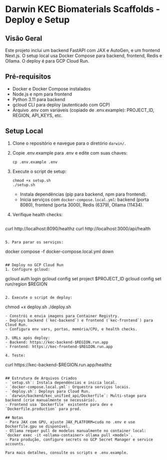 # Darwin KEC Biomaterials Scaffolds - Deploy e Setup

## Visão Geral
Este projeto inclui um backend FastAPI com JAX e AutoGen, e um frontend Next.js. O setup local usa Docker Compose para backend, frontend, Redis e Ollama. O deploy é para GCP Cloud Run.

## Pré-requisitos
- Docker e Docker Compose instalados
- Node.js e npm para frontend
- Python 3.11 para backend
- gcloud CLI para deploy (autenticado com GCP)
- Arquivo .env com variáveis (copiado de .env.example): PROJECT_ID, REGION, API_KEYS, etc.

## Setup Local
1. Clone o repositório e navegue para o diretório `darwin/`.
2. Copie .env.example para .env e edite com suas chaves:
   ```
   cp .env.example .env
   ```
3. Execute o script de setup:
   ```
   chmod +x setup.sh
   ./setup.sh
   ```
   - Instala dependências (pip para backend, npm para frontend).
   - Inicia serviços com `docker-compose.local.yml`: backend (porta 8080), frontend (porta 3000), Redis (6379), Ollama (11434).

4. Verifique health checks:
   ```
curl http://localhost:8090/healthz
   curl http://localhost:3000/api/health
   ```

5. Para parar os serviços:
   ```
   docker compose -f docker-compose.local.yml down
   ```

## Deploy no GCP Cloud Run
1. Configure gcloud:
   ```
   gcloud auth login
   gcloud config set project $PROJECT_ID
   gcloud config set run/region $REGION
   ```

2. Execute o script de deploy:
   ```
   chmod +x deploy.sh
   ./deploy.sh
   ```
   - Constrói e envia imagens para Container Registry.
   - Deploys backend (`kec-backend`) e frontend (`kec-frontend`) para Cloud Run.
   - Configura env vars, portas, memória/CPU, e health checks.

3. URLs após deploy:
   - Backend: https://kec-backend-$REGION.run.app
   - Frontend: https://kec-frontend-$REGION.run.app

4. Teste:
   ```
   curl https://kec-backend-$REGION.run.app/healthz
   ```

## Estrutura de Arquivos Criados
- `setup.sh`: Instala dependências e inicia local.
- `docker-compose.local.yml`: Orquestra serviços locais.
- `deploy.sh`: Deploys para Cloud Run.
- `darwin/backend/kec_unified_api/Dockerfile`: Multi-stage para backend (crie manualmente se necessário).
- Frontend usa `Dockerfile` existente para dev e `Dockerfile.production` para prod.

## Notas
- Para JAX com GPU, ajuste JAX_PLATFORM=cuda no .env e use Dockerfile.gpu se disponível.
- Ollama requer pull de modelos manualmente no container local: `docker exec -it <ollama-container> ollama pull <model>`.
- Para produção, configure secrets no GCP Secret Manager e service accounts.

Para mais detalhes, consulte os scripts e .env.example.
